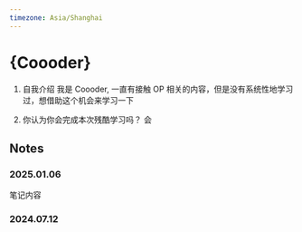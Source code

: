 ```yaml
---
timezone: Asia/Shanghai
---
```


# {Coooder}

1. 自我介绍
   我是 Coooder, 一直有接触 OP 相关的内容，但是没有系统性地学习过，想借助这个机会来学习一下

2. 你认为你会完成本次残酷学习吗？
   会

## Notes

<!-- Content_START -->

### 2025.01.06

笔记内容

### 2024.07.12

<!-- Content_END -->
